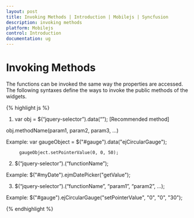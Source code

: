 ```yaml
---
layout: post
title: Invoking Methods | Introduction | Mobilejs | Syncfusion
description: invoking methods
platform: Mobilejs
control: Introduction
documentation: ug
---
```


# Invoking Methods

The functions can be invoked the same way the properties are accessed. The following syntaxes define the ways to invoke the public methods of the widgets.

{% highlight js %}

1. var obj = $(“jquery-selector”).data(“<ejm-plugin-name>”); [Recommended method]

obj.methodName(param1, param2, param3, ...)

Example:  var gaugeObject = $("#gauge").data("ejCircularGauge");

         gaugeObject.setPointerValue(0, 0, 50);

2. $(“jquery-selector”).<ejm-plugin-name>(“functionName”);

Example:  $("#myDate").ejmDatePicker("getValue");

3. $(“jquery-selector”).<ejm-plugin-name>(“functionName”, “param1”, “param2”, …);

Example:  $("#gauge").ejCircularGauge("setPointerValue", "0", "0", "30");

{% endhighlight %}
